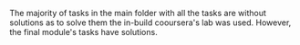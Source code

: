 The majority of tasks in the main folder with all the tasks are without solutions as to solve them the in-build cooursera's lab was used. However, the final module's tasks have solutions. 
